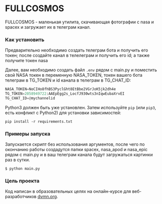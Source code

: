 # FULLCOSMOS

FULLCOSMOS - маленькая утилита, скачивающая фотографии с nasa и spacex и загружает их  в телеграм канал.


### Как установить
Предварительно необходимо создать телеграм бота и получить его токен; после создайте канал в телелеграм и получить его id; а также получите токен nasa

Далее, вам необходимо создать файл `.env` рядом с main.py и поместить свой NASA токен в переменную NASA_TOKEN, токен вашего бота телеграм в TG_TOKEN и id канала в телеграм в TG_CHAT_ID:
```python
NASA_TOKEN=NoCIHo8fhBS3PyclGht8EtBbe2VGrJoK5jk2dh4e
TG_TOKEN=2058949722:AAEpEgg2s_LocfJ930wts3nIqwEubaXrvEI
TG_CHAT_ID=@mychannelid
```

Python3 должен быть уже установлен. 
Затем используйте `pip` (или `pip3`, есть конфликт с Python2) для установки зависимостей:
```
pip install -r requirements.txt
```


### Примеры запуска

Запускается скрипт без использования аргументов, после чего по окончанию работы создадутся папки spacex, nasa_apod и nasa_epic рядом с main.py и в ваш телеграм канала будут загружаться картинки раз в сутки.

```
$ python main.py
```


### Цель проекта

Код написан в образовательных целях на онлайн-курсе для веб-разработчиков [dvmn.org](https://dvmn.org/).
